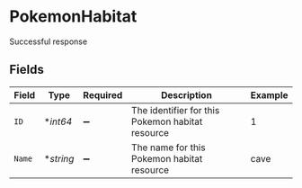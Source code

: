 # PokemonHabitat

Successful response


## Fields

| Field                                            | Type                                             | Required                                         | Description                                      | Example                                          |
| ------------------------------------------------ | ------------------------------------------------ | ------------------------------------------------ | ------------------------------------------------ | ------------------------------------------------ |
| `ID`                                             | **int64*                                         | :heavy_minus_sign:                               | The identifier for this Pokemon habitat resource | 1                                                |
| `Name`                                           | **string*                                        | :heavy_minus_sign:                               | The name for this Pokemon habitat resource       | cave                                             |